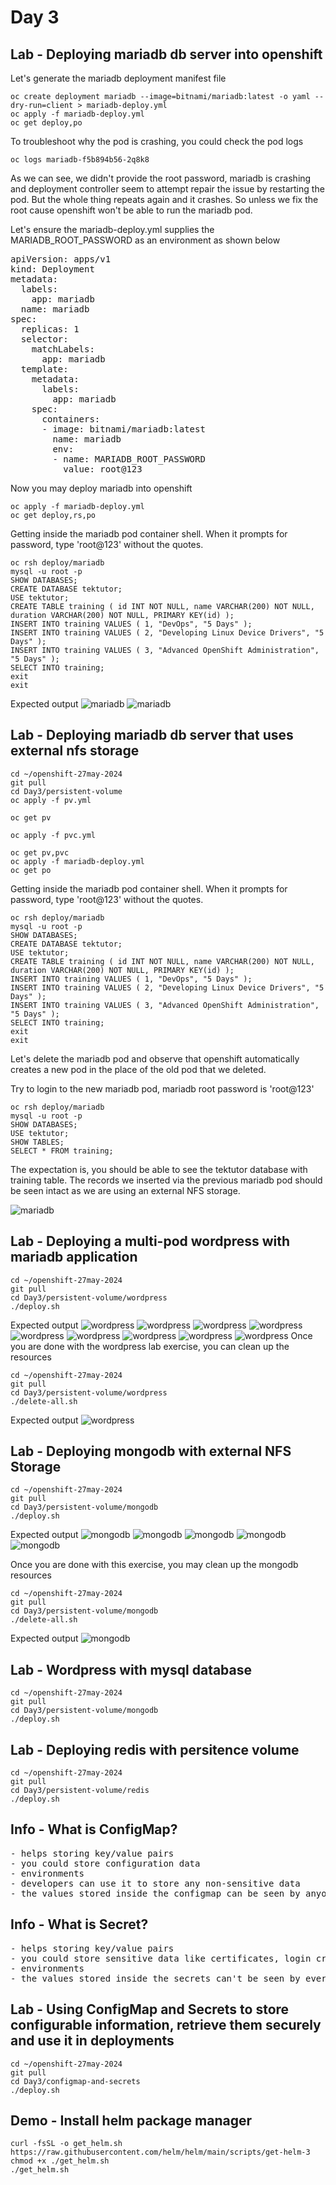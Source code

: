 # Day 3

## Lab - Deploying mariadb db server into openshift
Let's generate the mariadb deployment manifest file
```
oc create deployment mariadb --image=bitnami/mariadb:latest -o yaml --dry-run=client > mariadb-deploy.yml
oc apply -f mariadb-deploy.yml
oc get deploy,po
```

To troubleshoot why the pod is crashing, you could check the pod logs
```
oc logs mariadb-f5b894b56-2q8k8
```

As we can see, we didn't provide the root password, mariadb is crashing and deployment controller seem to attempt repair the issue by restarting the pod.  But the whole thing repeats again and it crashes.  So unless we fix the root cause openshift won't be able to run the mariadb pod.

Let's ensure the mariadb-deploy.yml supplies the MARIADB_ROOT_PASSWORD as an environment as shown below
<pre>
apiVersion: apps/v1
kind: Deployment
metadata:
  labels:
    app: mariadb
  name: mariadb
spec:
  replicas: 1
  selector:
    matchLabels:
      app: mariadb
  template:
    metadata:
      labels:
        app: mariadb
    spec:
      containers:
      - image: bitnami/mariadb:latest
        name: mariadb
        env:
        - name: MARIADB_ROOT_PASSWORD
          value: root@123  
</pre>

Now you may deploy mariadb into openshift
```
oc apply -f mariadb-deploy.yml
oc get deploy,rs,po
```

Getting inside the mariadb pod container shell.  When it prompts for password, type 'root@123' without the quotes.
```
oc rsh deploy/mariadb
mysql -u root -p
SHOW DATABASES;
CREATE DATABASE tektutor;
USE tektutor;
CREATE TABLE training ( id INT NOT NULL, name VARCHAR(200) NOT NULL, duration VARCHAR(200) NOT NULL, PRIMARY KEY(id) );
INSERT INTO training VALUES ( 1, "DevOps", "5 Days" );
INSERT INTO training VALUES ( 2, "Developing Linux Device Drivers", "5 Days" );
INSERT INTO training VALUES ( 3, "Advanced OpenShift Administration", "5 Days" );
SELECT INTO training;
exit
exit
```

Expected output
![mariadb](mariadb1.png)
![mariadb](mariadb2.png)

## Lab - Deploying mariadb db server that uses external nfs storage
```
cd ~/openshift-27may-2024
git pull
cd Day3/persistent-volume
oc apply -f pv.yml

oc get pv

oc apply -f pvc.yml

oc get pv,pvc
oc apply -f mariadb-deploy.yml
oc get po
```
Getting inside the mariadb pod container shell.  When it prompts for password, type 'root@123' without the quotes.
```
oc rsh deploy/mariadb
mysql -u root -p
SHOW DATABASES;
CREATE DATABASE tektutor;
USE tektutor;
CREATE TABLE training ( id INT NOT NULL, name VARCHAR(200) NOT NULL, duration VARCHAR(200) NOT NULL, PRIMARY KEY(id) );
INSERT INTO training VALUES ( 1, "DevOps", "5 Days" );
INSERT INTO training VALUES ( 2, "Developing Linux Device Drivers", "5 Days" );
INSERT INTO training VALUES ( 3, "Advanced OpenShift Administration", "5 Days" );
SELECT INTO training;
exit
exit
```

Let's delete the mariadb pod and observe that openshift automatically creates a new pod in the place of the old pod that we deleted.

Try to login to the new mariadb pod, mariadb root password is 'root@123'
```
oc rsh deploy/mariadb
mysql -u root -p
SHOW DATABASES;
USE tektutor;
SHOW TABLES;
SELECT * FROM training;
```

The expectation is, you should be able to see the tektutor database with training table. The records we inserted via the previous mariadb pod should be seen intact as we are using an external NFS storage.

![mariadb](mariadb-deployment.png)

## Lab - Deploying a multi-pod wordpress with mariadb application

```
cd ~/openshift-27may-2024
git pull
cd Day3/persistent-volume/wordpress
./deploy.sh
```

Expected output
![wordpress](wordpress1.png)
![wordpress](wordpress2.png)
![wordpress](wordpress3.png)
![wordpress](wordpress4.png)
![wordpress](wordpress5.png)
![wordpress](wordpress6.png)
![wordpress](wordpress7.png)
![wordpress](wordpress8.png)
![wordpress](wordpress.png)
Once you are done with the wordpress lab exercise, you can clean up the resources
```
cd ~/openshift-27may-2024
git pull
cd Day3/persistent-volume/wordpress
./delete-all.sh
```

Expected output
![wordpress](wordpress9.png)

## Lab - Deploying mongodb with external NFS Storage
```
cd ~/openshift-27may-2024
git pull
cd Day3/persistent-volume/mongodb
./deploy.sh
```

Expected output
![mongodb](mongodb1.png)
![mongodb](mongodb2.png)
![mongodb](mongodb3.png)
![mongodb](mongodb4.png)
![mongodb](mongodb5.png)

Once you are done with this exercise, you may clean up the mongodb resources
```
cd ~/openshift-27may-2024
git pull
cd Day3/persistent-volume/mongodb
./delete-all.sh
```

Expected output
![mongodb](mongodb6.png)


## Lab - Wordpress with mysql database
```
cd ~/openshift-27may-2024
git pull
cd Day3/persistent-volume/mongodb
./deploy.sh
```

## Lab - Deploying redis with persitence volume
```
cd ~/openshift-27may-2024
git pull
cd Day3/persistent-volume/redis
./deploy.sh
```

## Info - What is ConfigMap?
<pre>
- helps storing key/value pairs
- you could store configuration data
- environments
- developers can use it to store any non-sensitive data
- the values stored inside the configmap can be seen by anyone as it is stored in plain text
</pre>

## Info - What is Secret?
<pre>
- helps storing key/value pairs
- you could store sensitive data like certificates, login credentials, etc
- environments
- the values stored inside the secrets can't be seen by everyone
</pre>

## Lab - Using ConfigMap and Secrets to store configurable information, retrieve them securely and use it in deployments
```
cd ~/openshift-27may-2024
git pull
cd Day3/configmap-and-secrets
./deploy.sh
```

## Demo - Install helm package manager
```
curl -fsSL -o get_helm.sh https://raw.githubusercontent.com/helm/helm/main/scripts/get-helm-3
chmod +x ./get_helm.sh
./get_helm.sh
```
